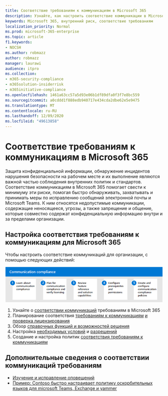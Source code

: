 ```yaml
---
title: Соответствие требованиям к коммуникациям в Microsoft 365
description: Узнайте, как настроить соответствие коммуникации в Microsoft 365.
keywords: Microsoft 365, внутренний риск, соответствие требованиям
localization_priority: Normal
ms.prod: microsoft-365-enterprise
ms.topic: article
f1.keywords:
- NOCSH
ms.author: robmazz
author: robmazz
manager: laurawi
audience: itpro
ms.collection:
- m365-security-compliance
- m365solution-insiderrisk
- m365initiative-compliance
ms.openlocfilehash: 1461a63cc57a5d93e06b1df89dfa0f3f7e8bc559
ms.sourcegitcommit: a0cddd1f888edb940717e434cda2dbe62e5e9475
ms.translationtype: MT
ms.contentlocale: ru-RU
ms.lasthandoff: 12/09/2020
ms.locfileid: "49613858"
---
```

# <a name="communication-compliance-in-microsoft-365"></a>Соответствие требованиям к коммуникациям в Microsoft 365

Защита конфиденциальной информации, обнаружение инцидентов нарушения безопасности на рабочем месте и их выполнение являются важной частью соблюдения внутренних политик и стандартов. Соответствие коммуникациям в Microsoft 365 помогает свести к минимуму эти риски, помогая быстро обнаруживать, захватывать и принимать меры по исправлению сообщений электронной почты и Microsoft Teams. К ним относятся недопустимые коммуникации, содержащие неносящееся, угрозы, а также запрещение и общение, которые совместно содержат конфиденциальную информацию внутри и за пределами организации.

## <a name="configure-communication-compliance-for-microsoft-365"></a>Настройка соответствия требованиям к коммуникациям для Microsoft 365

Чтобы настроить соответствие коммуникаций для организации, с помощью следующих действий:

![Действия по обеспечению соответствия требованиям для связи с решением для оценки риска](../media/ir-solution-cc-steps.png)

1. Узнайте о [соответствии коммуникаций](communication-compliance.md) требованиям в Microsoft 365
2. Планирование соответствия [требованиям к коммуникациям](communication-compliance-plan.md) [и проверка лицензирования](communication-compliance-configure.md#subscriptions-and-licensing)
3. Обзор [справочных функций и возможностей решения](communication-compliance-feature-reference.md)
4. Настройка [необходимых условий](communication-compliance-configure.md#step-2-required-enable-the-audit-log) и [разрешений](communication-compliance-configure.md#step-1-required-enable-permissions-for-communication-compliance)
5. Создание и настройка политик [соответствия требованиям к коммуникациям](communication-compliance-configure.md#step-5-required-create-a-communication-compliance-policy)

## <a name="more-information-about-communication-compliance"></a>Дополнительные сведения о соответствии коммуникаций требованиям

- [Изучение и исправление оповещений](communication-compliance-investigate-remediate.md)
- [Пример: Contoso быстро настраивает политику оскорбительных языков для microsoft Teams, Exchange и yammer](communication-compliance-case-study.md)